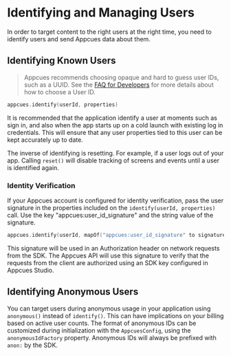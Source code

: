 # Identifying and Managing Users

In order to target content to the right users at the right time, you need to identify users and send Appcues data about them.

## Identifying Known Users

> Appcues recommends choosing opaque and hard to guess user IDs, such as a UUID. See the [FAQ for Developers](https://docs.appcues.com/article/159-faq#choosing-a-user-id) for more details about how to choose a User ID.

```kotlin
appcues.identify(userId, properties)
```

It is recommended that the application identify a user at moments such as sign in, and also when the app starts up on a cold launch with existing log in credentials. This will ensure that any user properties tied to this user can be kept accurately up to date.

The inverse of identifying is resetting. For example, if a user logs out of your app. Calling `reset()` will disable tracking of screens and events until a user is identified again.

### Identity Verification
If your Appcues account is configured for identity verification, pass the user signature in the properties included on the `identify(userId, properties)` call. Use the key "appcues:user_id_signature" and the string value of the signature.

```kotlin
appcues.identify(userId, mapOf("appcues:user_id_signature" to signature))
```

This signature will be used in an Authorization header on network requests from the SDK. The Appcues API will use this signature to verify that the requests from the client are authorized using an SDK key configured in Appcues Studio.

## Identifying Anonymous Users

You can target users during anonymous usage in your application using `anonymous()` instead of `identify()`.  This can have implications on your billing based on active user counts. The format of anonymous IDs can be customized during initialization with the `AppcuesConfig`, using the `anonymousIdFactory` property. Anonymous IDs will always be prefixed with `anon:` by the SDK.
